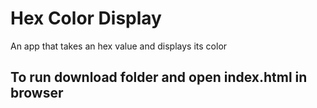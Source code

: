 # Hex Color Display

An app that takes an hex value and displays its color 

## To run download folder and open index.html in browser
